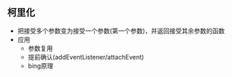 ## 柯里化
+ 把接受多个参数变为接受一个参数(第一个参数)，并返回接受其余参数的函数
+ 应用
    - 参数复用
    - 提前确认(addEventListener/attachEvent)
    - bing原理